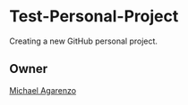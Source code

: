 # Test-Personal-Project

Creating a new GitHub personal project.

## Owner

[Michael Agarenzo](https://www.linkedin.com/in/magarenzo/)
